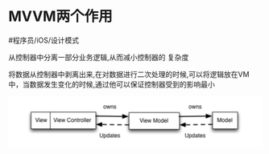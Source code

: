# MVVM两个作用
#程序员/iOS/设计模式


从控制器中分离一部分业务逻辑,从而减小控制器的 复杂度 

将数据从控制器中剥离出来,在对数据进行二次处理的时候,可以将逻辑放在VM中，当数据发生变化的时候,通过他可以保证控制器受到的影响最小


![](MVVM%E4%B8%A4%E4%B8%AA%E4%BD%9C%E7%94%A8/7C38D769-772A-4D5E-800E-C2A0DB1A7A68.png)


